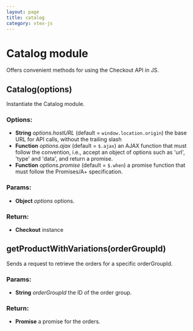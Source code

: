 ```yaml
---
layout: page
title: catalog
category: vtex-js
---
```


<!-- Start /home/gberger/Projects/vtex.js/src/catalog.coffee -->

# Catalog module

Offers convenient methods for using the Checkout API in JS.

## Catalog(options)

Instantiate the Catalog module.
### Options:

 - **String** *options.hostURL* (default = `window.location.origin`) the base URL for API calls, without the trailing slash
 - **Function** *options.ajax* (default = `$.ajax`) an AJAX function that must follow the convention, i.e., accept an object of options such as &#39;url&#39;, &#39;type&#39; and &#39;data&#39;, and return a promise.
 - **Function** *options.promise* (default = `$.when`) a promise function that must follow the Promises/A+ specification.

### Params: 

* **Object** *options* options.

### Return:

* **Checkout** instance

## getProductWithVariations(orderGroupId)

Sends a request to retrieve the orders for a specific orderGroupId.

### Params: 

* **String** *orderGroupId* the ID of the order group.

### Return:

* **Promise** a promise for the orders.

<!-- End /home/gberger/Projects/vtex.js/src/catalog.coffee -->

